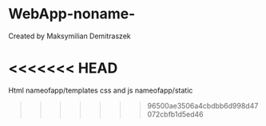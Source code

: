 # WebApp-noname-
Created by Maksymilian Demitraszek

<<<<<<< HEAD
=======
Html nameofapp/templates
css and js nameofapp/static
>>>>>>> 96500ae3506a4cbdbb6d998d47072cbfb1d5ed46
